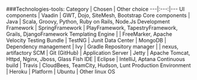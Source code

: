 ###Technologies-tools:
Category | Chosen | Other choice
---|:---:|---
UI components | Vaadin | GWT, Dojo, SiteMesh, Bootstrap
Core components | Java | Scala, Groovy, Python, Ruby on Rails, Node.Js
Development Framework | SpringFramework | PlayFramework, TapestryFramework, Grails, DjangoFramework
Templating Engine | | FreeMarker, Apache Velocity
Testing Bundle | TestNG | Junit 
Data Center | MongoDB | 
Dependency management | Ivy | Gradle
Repository manager | | nexus, artifactory
SCM | Git (GitHub) | 
Application Server | Jetty | Apache Tomcat, Httpd, Nginx, Jboss, Glass Fish
IDE | Eclipse | IntelliJ, Aptana
Continuous build | Travis | CloudBees, TeamCity, Hudson, Lunt
Production Environment | Heroku |
Platform | Ubuntu | Other linux OS
